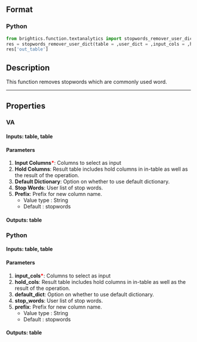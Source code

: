 ## Format
### Python
```python
from brightics.function.textanalytics import stopwords_remover_user_dict
res = stopwords_remover_user_dict(table = ,user_dict = ,input_cols = ,hold_cols = ,default_dict = ,stop_words = ,prefix = )
res['out_table']
```

## Description
This function removes stopwords which are commonly used word.

---

## Properties
### VA
#### Inputs: table, table

#### Parameters
1. **Input Columns**<b style="color:red">*</b>: Columns to select as input
2. **Hold Columns**: Result table includes hold columns in in-table as well as the result of the operation.
3. **Default Dictionary**: Option on whether to use default dictionary.
4. **Stop Words**: User list of stop words.
5. **Prefix**: Prefix for new column name.
   - Value type : String
   - Default : stopwords

#### Outputs: table

### Python
#### Inputs: table, table

#### Parameters
1. **input_cols**<b style="color:red">*</b>: Columns to select as input
2. **hold_cols**: Result table includes hold columns in in-table as well as the result of the operation.
3. **default_dict**: Option on whether to use default dictionary.
4. **stop_words**: User list of stop words.
5. **prefix**: Prefix for new column name.
   - Value type : String
   - Default : stopwords

#### Outputs: table

